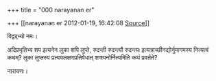 +++
title = "000 narayanan er"

+++
[[narayanan er	2012-01-19, 16:42:08 [Source](https://groups.google.com/g/bvparishat/c/Q2FYj5GJcg4)]]



विद्वद्भ्यो नमः।

अदिप्रभृतिभ्य शप इत्यनेन लुका शपि लुप्ते, रुदन्ती रुदन्त्यौ रुदन्त्यः इत्यत्राच्छीनद्योर्नुमागमस्य नित्यत्वं कथम्? लुका लुप्तस्य प्रत्ययलक्षणप्रतिषेधात् शप्श्यनोर्नित्यमिति कथं प्रवर्तते?

नारायणः।

